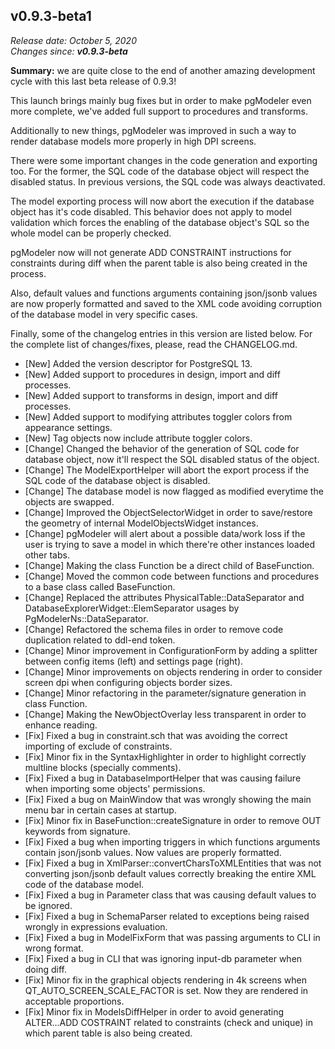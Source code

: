 v0.9.3-beta1
------

<em>Release date: October 5, 2020</em><br/>
<em>Changes since: <strong>v0.9.3-beta</strong></em><br/>

<strong>Summary:</strong> we are quite close to the end of another amazing development cycle with this last beta release of 0.9.3! <br/>

This launch brings mainly bug fixes but in order to make pgModeler even more complete, we've added full support to procedures and transforms. <br/>

Additionally to new things, pgModeler was improved in such a way to render database models more properly in high DPI screens. <br/>

There were some important changes in the code generation and exporting too. For the former, the SQL code of the database object will respect the disabled status. In previous versions, the SQL code was always deactivated. <br/>

The model exporting process will now abort the execution if the database object has it's code disabled. This behavior does not apply to model validation which forces the enabling of the database object's SQL so the whole model can be properly checked. </br>

pgModeler now will not generate ADD CONSTRAINT instructions for constraints during diff when the parent table is also being created in the process. <br/>

Also, default values and functions arguments containing json/jsonb values are now properly formatted and saved to the XML code avoiding corruption of the database model in very specific cases. <br/>

Finally, some of the changelog entries in this version are listed below. For the complete list of changes/fixes, please, read the CHANGELOG.md. <br/>

* [New] Added the version descriptor for PostgreSQL 13.
* [New] Added support to procedures in design, import and diff processes.
* [New] Added support to transforms in design, import and diff processes.
* [New] Added support to modifying attributes toggler colors from appearance settings.
* [New] Tag objects now include attribute toggler colors.
* [Change] Changed the behavior of the generation of SQL code for database object, now it'll respect the SQL disabled status of the object.
* [Change] The ModelExportHelper will abort the export process if the SQL code of the database object is disabled.
* [Change] The database model is now flagged as modified everytime the objects are swapped.
* [Change] Improved the ObjectSelectorWidget in order to save/restore the geometry of internal ModelObjectsWidget instances.
* [Change] pgModeler will alert about a possible data/work loss if the user is trying to save a model in which there're other instances loaded other tabs.
* [Change] Making the class Function be a direct child of BaseFunction.
* [Change] Moved the common code between functions and procedures to a base class called BaseFunction.
* [Change] Replaced the attributes PhysicalTable::DataSeparator and DatabaseExplorerWidget::ElemSeparator usages by PgModelerNs::DataSeparator.
* [Change] Refactored the schema files in order to remove code duplication related to ddl-end token.
* [Change] Minor improvement in ConfigurationForm by adding a splitter between config items (left) and settings page (right).
* [Change] Minor improvements on objects rendering in order to consider screen dpi when configuring objects border sizes.
* [Change] Minor refactoring in the parameter/signature generation in class Function.
* [Change] Making the NewObjectOverlay less transparent in order to enhance reading.
* [Fix] Fixed a bug in constraint.sch that was avoiding the correct importing of exclude of constraints.
* [Fix] Minor fix in the SyntaxHighlighter in order to highlight correctly multline blocks (specially comments).
* [Fix] Fixed a bug in DatabaseImportHelper that was causing failure when importing some objects' permissions.
* [Fix] Fixed a bug on MainWindow that was wrongly showing the main menu bar in certain cases at startup.
* [Fix] Minor fix in BaseFunction::createSignature in order to remove OUT keywords from signature.
* [Fix] Fixed a bug when importing triggers in which functions arguments contain json/jsonb values. Now values are properly formatted.
* [Fix] Fixed a bug in XmlParser::convertCharsToXMLEntities that was not converting json/jsonb default values correctly breaking the entire XML code of the database model.
* [Fix] Fixed a bug in Parameter class that was causing default values to be ignored.
* [Fix] Fixed a bug in SchemaParser related to exceptions being raised wrongly in expressions evaluation.
* [Fix] Fixed a bug in ModelFixForm that was passing arguments to CLI in wrong format.
* [Fix] Fixed a bug in CLI that was ignoring input-db parameter when doing diff.
* [Fix] Minor fix in the graphical objects rendering in 4k screens when QT_AUTO_SCREEN_SCALE_FACTOR is set. Now they are rendered in acceptable proportions.
* [Fix] Minor fix in ModelsDiffHelper in order to avoid generating ALTER...ADD COSTRAINT related to constraints (check and unique) in which parent table is also being created.
